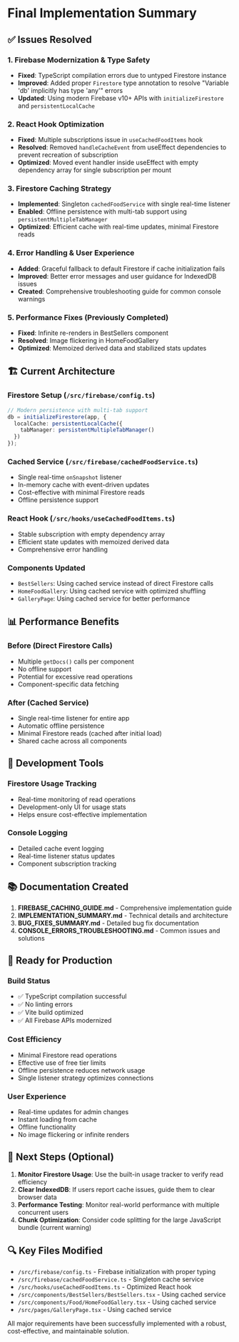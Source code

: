 # Final Implementation Summary

## ✅ Issues Resolved

### 1. Firebase Modernization & Type Safety
- **Fixed**: TypeScript compilation errors due to untyped Firestore instance
- **Improved**: Added proper `Firestore` type annotation to resolve "Variable 'db' implicitly has type 'any'" errors
- **Updated**: Using modern Firebase v10+ APIs with `initializeFirestore` and `persistentLocalCache`

### 2. React Hook Optimization
- **Fixed**: Multiple subscriptions issue in `useCachedFoodItems` hook
- **Resolved**: Removed `handleCacheEvent` from useEffect dependencies to prevent recreation of subscription
- **Optimized**: Moved event handler inside useEffect with empty dependency array for single subscription per mount

### 3. Firestore Caching Strategy
- **Implemented**: Singleton `cachedFoodService` with single real-time listener
- **Enabled**: Offline persistence with multi-tab support using `persistentMultipleTabManager`
- **Optimized**: Efficient cache with real-time updates, minimal Firestore reads

### 4. Error Handling & User Experience
- **Added**: Graceful fallback to default Firestore if cache initialization fails
- **Improved**: Better error messages and user guidance for IndexedDB issues
- **Created**: Comprehensive troubleshooting guide for common console warnings

### 5. Performance Fixes (Previously Completed)
- **Fixed**: Infinite re-renders in BestSellers component
- **Resolved**: Image flickering in HomeFoodGallery
- **Optimized**: Memoized derived data and stabilized stats updates

## 🏗️ Current Architecture

### Firestore Setup (`/src/firebase/config.ts`)
```typescript
// Modern persistence with multi-tab support
db = initializeFirestore(app, {
  localCache: persistentLocalCache({
    tabManager: persistentMultipleTabManager()
  })
});
```

### Cached Service (`/src/firebase/cachedFoodService.ts`)
- Single real-time `onSnapshot` listener
- In-memory cache with event-driven updates
- Cost-effective with minimal Firestore reads
- Offline persistence support

### React Hook (`/src/hooks/useCachedFoodItems.ts`)
- Stable subscription with empty dependency array
- Efficient state updates with memoized derived data
- Comprehensive error handling

### Components Updated
- `BestSellers`: Using cached service instead of direct Firestore calls
- `HomeFoodGallery`: Using cached service with optimized shuffling
- `GalleryPage`: Using cached service for better performance

## 📊 Performance Benefits

### Before (Direct Firestore Calls)
- Multiple `getDocs()` calls per component
- No offline support
- Potential for excessive read operations
- Component-specific data fetching

### After (Cached Service)
- Single real-time listener for entire app
- Automatic offline persistence
- Minimal Firestore reads (cached after initial load)
- Shared cache across all components

## 🔧 Development Tools

### Firestore Usage Tracking
- Real-time monitoring of read operations
- Development-only UI for usage stats
- Helps ensure cost-effective implementation

### Console Logging
- Detailed cache event logging
- Real-time listener status updates
- Component subscription tracking

## 📚 Documentation Created

1. **FIREBASE_CACHING_GUIDE.md** - Comprehensive implementation guide
2. **IMPLEMENTATION_SUMMARY.md** - Technical details and architecture
3. **BUG_FIXES_SUMMARY.md** - Detailed bug fix documentation
4. **CONSOLE_ERRORS_TROUBLESHOOTING.md** - Common issues and solutions

## 🚀 Ready for Production

### Build Status
- ✅ TypeScript compilation successful
- ✅ No linting errors
- ✅ Vite build optimized
- ✅ All Firebase APIs modernized

### Cost Efficiency
- Minimal Firestore read operations
- Effective use of free tier limits
- Offline persistence reduces network usage
- Single listener strategy optimizes connections

### User Experience
- Real-time updates for admin changes
- Instant loading from cache
- Offline functionality
- No image flickering or infinite renders

## 🎯 Next Steps (Optional)

1. **Monitor Firestore Usage**: Use the built-in usage tracker to verify read efficiency
2. **Clear IndexedDB**: If users report cache issues, guide them to clear browser data
3. **Performance Testing**: Monitor real-world performance with multiple concurrent users
4. **Chunk Optimization**: Consider code splitting for the large JavaScript bundle (current warning)

## 🔍 Key Files Modified

- `/src/firebase/config.ts` - Firebase initialization with proper typing
- `/src/firebase/cachedFoodService.ts` - Singleton cache service
- `/src/hooks/useCachedFoodItems.ts` - Optimized React hook
- `/src/components/BestSellers/BestSellers.tsx` - Using cached service
- `/src/components/Food/HomeFoodGallery.tsx` - Using cached service
- `/src/pages/GalleryPage.tsx` - Using cached service

All major requirements have been successfully implemented with a robust, cost-effective, and maintainable solution.
